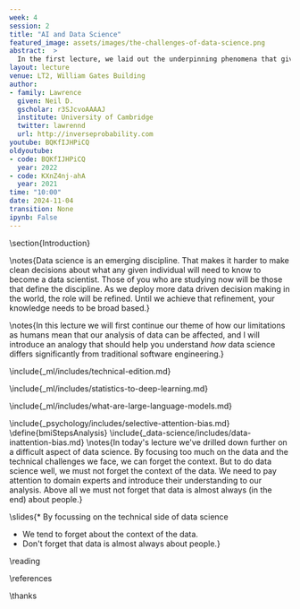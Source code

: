 ```yaml
---
week: 4
session: 2
title: "AI and Data Science"
featured_image: assets/images/the-challenges-of-data-science.png
abstract:  >
  In the first lecture, we laid out the underpinning phenomena that give us the landscape of data science. In this lecture we unpick the challenges that landscape presents us with. The material gives you context for why data science is very different from standard software engineering, and how data science problems need to be approached including the many different aspects that need to be considered. We will look at the challenges of deploying data science solutions in practice. We categorize them into three groups.
layout: lecture
venue: LT2, William Gates Building
author:
- family: Lawrence
  given: Neil D.
  gscholar: r3SJcvoAAAAJ
  institute: University of Cambridge
  twitter: lawrennd
  url: http://inverseprobability.com
youtube: BQKfIJHPiCQ
oldyoutube: 
- code: BQKfIJHPiCQ
  year: 2022
- code: KXnZ4nj-ahA
  year: 2021
time: "10:00"
date: 2024-11-04
transition: None
ipynb: False
---
```


<!--

* AI and Data Science
  * Machine Learning Definition
  * Prediction Example from DSA
  * Deep Learning
  * LLMs – Probability Conversations
* The Challenges of Data Science I
  * Complexity in Action
  * Selective Attention Bias
  * Data Theatre
  * The Art of Statistics

-->
\section{Introduction}

\notes{Data science is an emerging discipline. That makes it harder to make clean decisions about what any given individual will need to know to become a data scientist. Those of you who are studying now will be those that define the discipline. As we deploy more data driven decision making in the world, the role will be refined. Until we achieve that refinement, your knowledge needs to be broad based.}

\notes{In this lecture we will first continue our theme of how our limitations as humans mean that our analysis of data can be affected, and I will introduce an analogy that should help you understand *how* data science differs significantly from traditional software engineering.}

\include{_ml/includes/technical-edition.md}

\include{_ml/includes/statistics-to-deep-learning.md}

\include{_ml/includes/what-are-large-language-models.md}


\include{_psychology/includes/selective-attention-bias.md}
\define{bmiStepsAnalysis}
\include{_data-science/includes/data-inattention-bias.md}
\notes{In today's lecture we've drilled down further on a difficult aspect of data science. By focusing too much on the data and the technical challenges we face, we can forget the context. But to do data science well, we must not forget the context of the data. We need to pay attention to domain experts and introduce their understanding to our analysis. Above all we must not forget that data is almost always (in the end) about people.}

\slides{* By focussing on the technical side of data science
* We tend to forget about the context of the data.
* Don't forget that data is almost always about people.}


<!--


\newslide{Background: Big Data}
\slides{
* Data is Pervasive phenomenon that affects all aspects of our activities

* Data diffusiveness is both a challenge and an opportunity
}
include{_data-science/includes/gartner-hype-cycle-ai-bd-dm-dl-ml.md}

include{_ml/includes/statistics-to-deep-learning.md}

include{_ml/includes/what-are-large-language-models.md}

\subsection{Conclusions}



include{_data-science/includes/societal-effects.md}
include{_data-science/includes/three-data-science-challenges.md}
\notes{You can also check this \addblog{Three Data Science Challenges}{2016/07/01/data-science-challenges}}

\subsection{Paradoxes of Data Society}

include{_ai/includes/bear-of-little-brain.md}
include{_data-science/includes/big-data-paradox.md}
include{_data-science/includes/breadth-or-depth.md}
include{_data-science/includes/big-model-paradox.md}
include{_policy/includes/diane-coyle-fitzwilliam-lecture.md}
include{_policy/includes/data-as-a-convener.md}


include{_data-science/includes/value-of-data.md}
include{_data-science/includes/privacy-intro.md}
include{_data-science/includes/hate-speech-or-political-dissent.md}
include{_data-science/includes/marketing-and-free-will.md}
include{_data-science/includes/digital-revolution-and-inequality.md}
include{_data-science/includes/privacy-amelioration.md}
\section{Delve}

include{_delve/includes/delve-report-list.md}

\notes{There is lots of hope for the role data science and AI could play, but we’re still a way off from being AI-ready. Further attention is needed on some of the foundational issues around data use – access, skills, culture – before we can begin to talk in earnest about deploying AI. [link here to data readiness]}

include{_delve/includes/delve-data-report.md}
include{_delve/includes/data-report-recommendations.md}

\notes{Delivering a rapid response requires the ability to quickly convene teams from across disciplines (and often institutions) around a key question. To facilitate this, we also used ideas from \addblog{open data science}{2014/07/01/open-data-science} to facilitate communication and understanding.}

include{_governance/includes/data-trusts.md}
include{_data-science/includes/data-science-africa.md}

\notes{We separated the challenges we face into three groups: (1) paradoxes of the odern data society, (2) quantifying the value of data and (3) privacy loss of control and marginalization. We've noted the origins of the paradoxes, speculating that it is based in a form of data (or modelling) inattention bias demonstrated through the Gorilla. We've drawn parallels between challenges of rewarding the addition of value and the credit assignment problem in reinforecement learning and we've looked at approaches to introduce the voice of marginalized societies and people into the conversation.}

\subsection{Conclusions}

\slides{* Bandwidth constraints of humans
* Big Data Paradox
* Big Model Paradox
* Data as a Convener
* Decomposition of Complex Models
}

\notes{The particular circumstances of the Covid-19 pandemic have highlighted the challenges of integrating scientific ideas to answer policy questions. In this talk, we've given a formal introduction to the problem, the difficulty of communicating between individuals (particularly from different domains) and reviewed the ideas and solutions we used in the Delve initiative.}

\notes{Recommendations from the DELVE Data report suggest that more effort needs to be placed into working in this manner in normal circumstances, so that when an emergency occurs we are better prepared to deal with the questions we face. Other approaches prosed include data trusts.}

\notes{When we combine these difficult challenges with complex models, we need to put more effort into decomposing our models so that they may be calibrated and re-integrated at appropriate fidelities.}

-->
\reading

\references

\thanks
